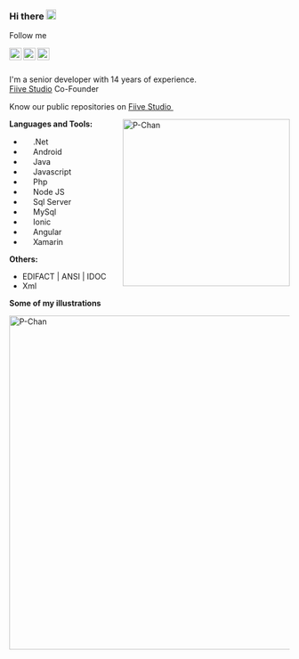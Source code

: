### Hi there <img src="https://fiivestudio.com/wp-content/uploads/2020/04/cropped-favicon-32x32.png" width="18px">
Follow me<br />

<a href="https://www.instagram.com/pablodiazvalencia/">
  <img align="left" alt="Pablo's Instagram" width="22px" src="https://cdn.jsdelivr.net/npm/simple-icons@v3/icons/instagram.svg" />
</a>
<a href="https://twitter.com/eiidiaz">
  <img align="left" alt="Pablo's Twitter" width="22px" src="https://cdn.jsdelivr.net/npm/simple-icons@v3/icons/twitter.svg" />
</a>
<a href="https://www.linkedin.com/in/pablodiazvalencia/">
  <img align="left" alt="Pablo's LinkdeIN" width="22px" src="https://cdn.jsdelivr.net/npm/simple-icons@v3/icons/linkedin.svg" />
</a>

<br /><br />

I'm a senior developer with 14 years of experience.<br />
<a href="https://fiivestudio.com/">Fiive Studio</a> Co-Founder
<br />

Know our public repositories on <a href="https://github.com/Fiive-Studio">Fiive Studio <img width="15px" src="https://cdn.jsdelivr.net/npm/simple-icons@v3/icons/github.svg" /></a>

<a href="https://www.instagram.com/p/CEaxCQUJ_mG/">
<img align="right" alt="P-Chan" src="https://fiivestudio.com/wp-content/uploads/2020/09/pchan.png" height="300" />
</a>
  
  **Languages and Tools:**

- <img width="15px" src="https://cdn.jsdelivr.net/npm/simple-icons@v3/icons/dot-net.svg" /> .Net
- <img width="15px" src="https://cdn.jsdelivr.net/npm/simple-icons@v3/icons/android.svg" /> Android
- <img width="15px" src="https://cdn.jsdelivr.net/npm/simple-icons@v3/icons/java.svg" /> Java
- <img width="15px" src="https://cdn.jsdelivr.net/npm/simple-icons@v3/icons/javascript.svg" /> Javascript
- <img width="15px" src="https://cdn.jsdelivr.net/npm/simple-icons@v3/icons/php.svg" /> Php
- <img width="15px" src="https://cdn.jsdelivr.net/npm/simple-icons@v3/icons/node-dot-js.svg" /> Node JS
- <img width="15px" src="https://cdn.jsdelivr.net/npm/simple-icons@v3/icons/microsoftsqlserver.svg" /> Sql Server
- <img width="15px" src="https://cdn.jsdelivr.net/npm/simple-icons@v3/icons/mysql.svg" /> MySql
- <img width="15px" src="https://cdn.jsdelivr.net/npm/simple-icons@v3/icons/ionic.svg" /> Ionic
- <img width="15px" src="https://cdn.jsdelivr.net/npm/simple-icons@v3/icons/angular.svg" /> Angular
- <img width="15px" src="https://cdn.jsdelivr.net/npm/simple-icons@v3/icons/xamarin.svg" /> Xamarin

**Others:**

- EDIFACT | ANSI | IDOC
- Xml

**Some of my illustrations**

<img alt="P-Chan" src="https://fiivestudio.com/wp-content/uploads/2020/09/illustrations.png" width="600" />
